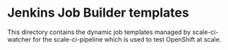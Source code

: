# Jenkins Job Builder templates
This directory contains the dynamic job templates managed by scale-ci-watcher for the scale-ci-pipeline which is used to test OpenShift at scale.
